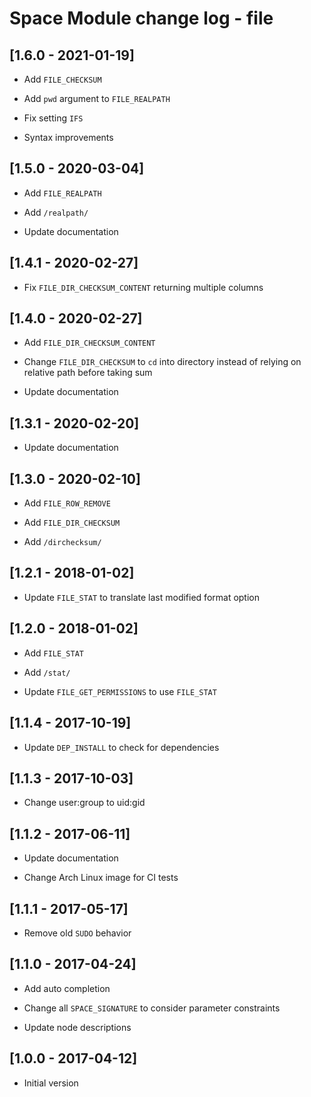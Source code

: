 # Space Module change log - file

## [1.6.0 - 2021-01-19]

+ Add `FILE_CHECKSUM`

+ Add `pwd` argument to `FILE_REALPATH`

* Fix setting `IFS`

* Syntax improvements


## [1.5.0 - 2020-03-04]

+ Add `FILE_REALPATH`

+ Add `/realpath/`

* Update documentation


## [1.4.1 - 2020-02-27]

* Fix `FILE_DIR_CHECKSUM_CONTENT` returning multiple columns


## [1.4.0 - 2020-02-27]

+ Add `FILE_DIR_CHECKSUM_CONTENT`

* Change `FILE_DIR_CHECKSUM` to `cd` into directory instead of relying on relative path before taking sum

* Update documentation


## [1.3.1 - 2020-02-20]

* Update documentation


## [1.3.0 - 2020-02-10]

+ Add `FILE_ROW_REMOVE`

+ Add `FILE_DIR_CHECKSUM`

+ Add `/dirchecksum/`


## [1.2.1 - 2018-01-02]

* Update `FILE_STAT` to translate last modified format option


## [1.2.0 - 2018-01-02]

+ Add `FILE_STAT`

+ Add `/stat/`

* Update `FILE_GET_PERMISSIONS` to use `FILE_STAT`


## [1.1.4 - 2017-10-19]

* Update `DEP_INSTALL` to check for dependencies


## [1.1.3 - 2017-10-03]

* Change user:group to uid:gid


## [1.1.2 - 2017-06-11]

* Update documentation

* Change Arch Linux image for CI tests


## [1.1.1 - 2017-05-17]

* Remove old `SUDO` behavior


## [1.1.0 - 2017-04-24]

+ Add auto completion

* Change all `SPACE_SIGNATURE` to consider parameter constraints

* Update node descriptions


## [1.0.0 - 2017-04-12]

+ Initial version
